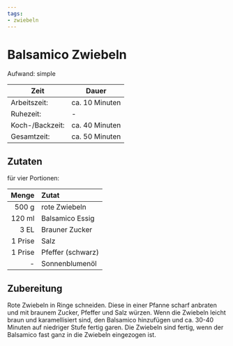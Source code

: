 ```yaml
---
tags:
- zwiebeln
---
```


# Balsamico Zwiebeln

Aufwand: simple

Zeit | Dauer
----- | -----
Arbeitszeit: | ca. 10 Minuten
Ruhezeit: | -
Koch-/Backzeit: | ca. 40 Minuten
Gesamtzeit: | ca. 50 Minuten

## Zutaten

für vier Portionen:

Menge   | Zutat
-------:|:----------------- 
500 g   | rote Zwiebeln
120 ml  | Balsamico Essig
3 EL    | Brauner Zucker
1 Prise | Salz
1 Prise | Pfeffer (schwarz)
\-      | Sonnenblumenöl 

## Zubereitung

Rote Zwiebeln in Ringe schneiden. Diese in einer Pfanne scharf anbraten und mit braunem Zucker, Pfeffer und Salz würzen. Wenn die Zwiebeln leicht braun und karamellisiert sind, den Balsamico hinzufügen und ca. 30-40 Minuten auf niedriger Stufe fertig garen. Die Zwiebeln sind fertig, wenn der Balsamico fast ganz in die Zwiebeln eingezogen ist.